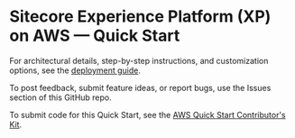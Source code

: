 # Sitecore Experience Platform (XP) on AWS — Quick Start

For architectural details, step-by-step instructions, and customization options, see the [deployment guide](https://...).

To post feedback, submit feature ideas, or report bugs, use the Issues section of this GitHub repo.

To submit code for this Quick Start, see the [AWS Quick Start Contributor's Kit](https://aws-quickstart.github.io/).